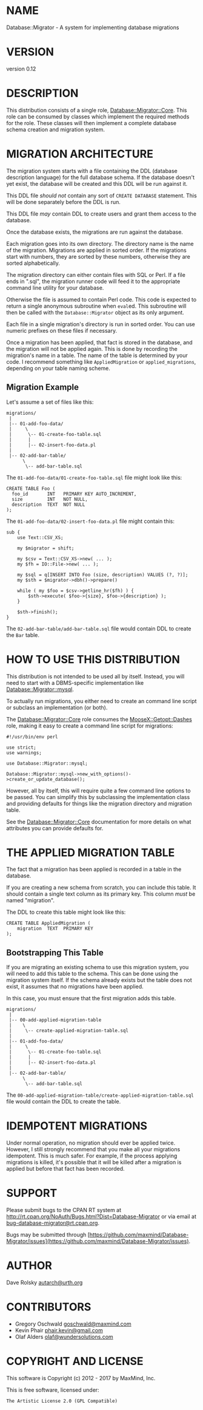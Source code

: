 # NAME

Database::Migrator - A system for implementing database migrations

# VERSION

version 0.12

# DESCRIPTION

This distribution consists of a single role, [Database::Migrator::Core](https://metacpan.org/pod/Database::Migrator::Core). This
role can be consumed by classes which implement the required methods for the
role. These classes will then implement a complete database schema creation
and migration system.

# MIGRATION ARCHITECTURE

The migration system starts with a file containing the DDL (database
description language) for the full database schema. If the database doesn't
yet exist, the database will be created and this DDL will be run against it.

This DDL file _should not_ contain any sort of `CREATE DATABASE`
statement. This will be done separately before the DDL is run.

This DDL file _may_ contain DDL to create users and grant them access to the
database.

Once the database exists, the migrations are run against the database.

Each migration goes into its own directory. The directory name is the name of
the migration. Migrations are applied in sorted order. If the migrations start
with numbers, they are sorted by these numbers, otherwise they are sorted
alphabetically.

The migration directory can either contain files with SQL or Perl. If a file
ends in ".sql", the migration runner code will feed it to the appropriate
command line utility for your database.

Otherwise the file is assumed to contain Perl code. This code is expected to
return a single anonymous subroutine when `eval`ed. This subroutine will then
be called with the `Database::Migrator` object as its only argument.

Each file in a single migration's directory is run in sorted order. You can
use numeric prefixes on these files if necessary.

Once a migration has been applied, that fact is stored in the database, and
the migration will not be applied again. This is done by recording the
migration's name in a table. The name of the table is determined by your
code. I recommend something like `AppliedMigration` or `applied_migrations`,
depending on your table naming scheme.

## Migration Example

Let's assume a set of files like this:

    migrations/
     |
     |-- 01-add-foo-data/
     |     \
     |      \-- 01-create-foo-table.sql
     |      |
     |      |-- 02-insert-foo-data.pl
     |
     |-- 02-add-bar-table/
          \
           \-- add-bar-table.sql

The `01-add-foo-data/01-create-foo-table.sql` file might look like this:

    CREATE TABLE Foo (
      foo_id       INT   PRIMARY KEY AUTO_INCREMENT,
      size         INT   NOT NULL,
      description  TEXT  NOT NULL
    );

The `01-add-foo-data/02-insert-foo-data.pl` file might contain this:

    sub {
        use Text::CSV_XS;

        my $migrator = shift;

        my $csv = Text::CSV_XS->new( ... );
        my $fh = IO::File->new( ... );

        my $sql = q[INSERT INTO Foo (size, description) VALUES (?, ?)];
        my $sth = $migrator->dbh()->prepare()

        while ( my $foo = $csv->getline_hr($fh) ) {
            $sth->execute( $foo->{size}, $foo->{description} );
        }

        $sth->finish();
    }

The `02-add-bar-table/add-bar-table.sql` file would contain DDL to create the
`Bar` table.

# HOW TO USE THIS DISTRIBUTION

This distribution is not intended to be used all by itself. Instead, you will
need to start with a DBMS-specific implementation like
[Database::Migrator::mysql](https://metacpan.org/pod/Database::Migrator::mysql).

To actually run migrations, you either need to create an command line script
or subclass an implementation (or both).

The [Database::Migrator::Core](https://metacpan.org/pod/Database::Migrator::Core) role consumes the [MooseX::Getopt::Dashes](https://metacpan.org/pod/MooseX::Getopt::Dashes)
role, making it easy to create a command line script for migrations:

    #!/usr/bin/env perl

    use strict;
    use warnings;

    use Database::Migrator::mysql;

    Database::Migrator::mysql->new_with_options()->create_or_update_database();

However, all by itself, this will require quite a few command line options to
be passed. You can simplify this by subclassing the implementation class and
providing defaults for things like the migration directory and migration
table.

See the [Database::Migrator::Core](https://metacpan.org/pod/Database::Migrator::Core) documentation for more details on what
attributes you can provide defaults for.

# THE APPLIED MIGRATION TABLE

The fact that a migration has been applied is recorded in a table in the
database.

If you are creating a new schema from scratch, you can include this table. It
should contain a single text column as its primary key. This column _must_ be
named "migration".

The DDL to create this table might look like this:

    CREATE TABLE AppliedMigration (
        migration  TEXT  PRIMARY KEY
    );

## Bootstrapping This Table

If you are migrating an existing schema to use this migration system, you will
need to add this table to the schema. This can be done using the migration
system itself. If the schema already exists but the table does not exist, it
assumes that no migrations have been applied.

In this case, you must ensure that the first migration adds this table.

    migrations/
     |
     |-- 00-add-applied-migration-table
     |    \
     |     \-- create-applied-migration-table.sql
     |
     |-- 01-add-foo-data/
     |     \
     |      \-- 01-create-foo-table.sql
     |      |
     |      |-- 02-insert-foo-data.pl
     |
     |-- 02-add-bar-table/
          \
           \-- add-bar-table.sql

The `00-add-applied-migration-table/create-applied-migration-table.sql` file
would contain the DDL to create the table.

# IDEMPOTENT MIGRATIONS

Under normal operation, no migration should ever be applied twice. However, I
still strongly recommend that you make all your migrations idempotent. This is
much safer. For example, if the process applying migrations is killed, it's
possible that it will be killed after a migration is applied but before that
fact has been recorded.

# SUPPORT

Please submit bugs to the CPAN RT system at
http://rt.cpan.org/NoAuth/Bugs.html?Dist=Database-Migrator or via email at
bug-database-migrator@rt.cpan.org.

Bugs may be submitted through [https://github.com/maxmind/Database-Migrator/issues](https://github.com/maxmind/Database-Migrator/issues).

# AUTHOR

Dave Rolsky <autarch@urth.org>

# CONTRIBUTORS

- Gregory Oschwald <goschwald@maxmind.com>
- Kevin Phair <phair.kevin@gmail.com>
- Olaf Alders <olaf@wundersolutions.com>

# COPYRIGHT AND LICENSE

This software is Copyright (c) 2012 - 2017 by MaxMind, Inc.

This is free software, licensed under:

    The Artistic License 2.0 (GPL Compatible)
